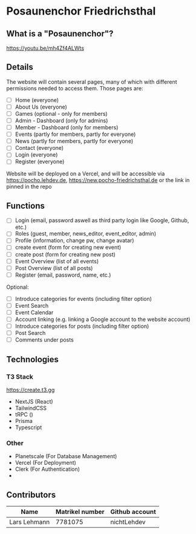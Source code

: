 # Posaunenchor Friedrichsthal

## What is a "Posaunenchor"?

https://youtu.be/mh4Zf4ALWts

## Details

The website will contain several pages, many of which with different permissions needed to access them.
Those pages are:

-  [ ] Home (everyone)
-  [ ] About Us (everyone)
-  [ ] Games (optional - only for members)
-  [ ] Admin - Dashboard (only for admins)
-  [ ] Member - Dashboard (only for members)
-  [ ] Events (partly for members, partly for everyone)
-  [ ] News (partly for members, partly for everyone)
-  [ ] Contact (everyone)
-  [ ] Login (everyone)
-  [ ] Register (everyone)

Website will be deployed on a Vercel, and will be accessible via https://pocho.lehdev.de, https://new.pocho-friedrichsthal.de or the link in pinned in the repo

## Functions

-  [ ] Login (email, password aswell as third party login like Google, Github, etc.)
-  [ ] Roles (guest, member, news_editor, event_editor, admin)
-  [ ] Profile (information, change pw, change avatar)
-  [ ] create event (form for creating new event)
-  [ ] create post (form for creating new post)
-  [ ] Event Overview (list of all events)
-  [ ] Post Overview (list of all posts)
-  [ ] Register (email, password, name, etc.)

Optional:

-  [ ] Introduce categories for events (including filter option)
-  [ ] Event Search
-  [ ] Event Calendar
-  [ ] Account linking (e.g. linking a Google account to the website account)
-  [ ] Introduce categories for posts (including filter option)
-  [ ] Post Search
-  [ ] Comments under posts

## Technologies

### T3 Stack

https://create.t3.gg

-  NextJS (React)
-  TailwindCSS
-  tRPC ()
-  Prisma
-  Typescript

### Other

-  Planetscale (For Database Management)
-  Vercel (For Deployment)
-  Clerk (For Authentication)
-

## Contributors

| Name         | Matrikel number | Github account |
| ------------ | --------------- | -------------- |
| Lars Lehmann | 7781075         | nichtLehdev    |
